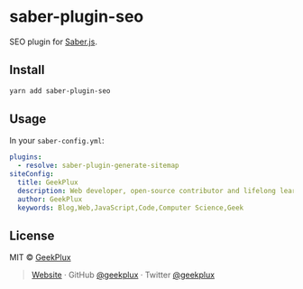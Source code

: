 # saber-plugin-seo

SEO plugin for [Saber.js](https://saberjs.org/).

## Install

```bash
yarn add saber-plugin-seo
```

## Usage

In your `saber-config.yml`:

```yml
plugins:
  - resolve: saber-plugin-generate-sitemap
siteConfig:
  title: GeekPlux
  description: Web developer, open-source contributor and lifelong learner.
  author: GeekPlux
  keywords: Blog,Web,JavaScript,Code,Computer Science,Geek
```

## License

MIT © [GeekPlux](https://github.com/geekplux)

> [Website](https://geekplux.com) · GitHub [@geekplux](https://github.com/geekplux) · Twitter [@geekplux](https://twitter.com/geekplux)